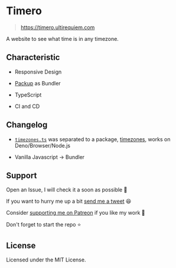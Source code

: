 # Timero

> https://timero.ultirequiem.com

A website to see what time is in any timezone.

## Characteristic

- Responsive Design

- [Packup](https://packup.deno.dev) as Bundler

- TypeScript

- CI and CD

## Changelog

- [`timezones.ts`](https://github.com/UltiRequiem/timero/blob/0fa82b98e2517154cd8f5e4ecd7fb382edbe4d17/timezones.ts)
  was separated to a package,
  [timezones](https://github.com/UltiRequiem/timezones), works on
  Deno/Browser/Node.js

- Vanilla Javascript -> Bundler

## Support

Open an Issue, I will check it a soon as possible 👀

If you want to hurry me up a bit
[send me a tweet](https://twitter.com/intent/tweet?text=%40UltiRequiem%20) 😆

Consider [supporting me on Patreon](https://patreon.com/UltiRequiem) if you like
my work 🚀

Don't forget to start the repo ⭐

## License

Licensed under the MIT License.
